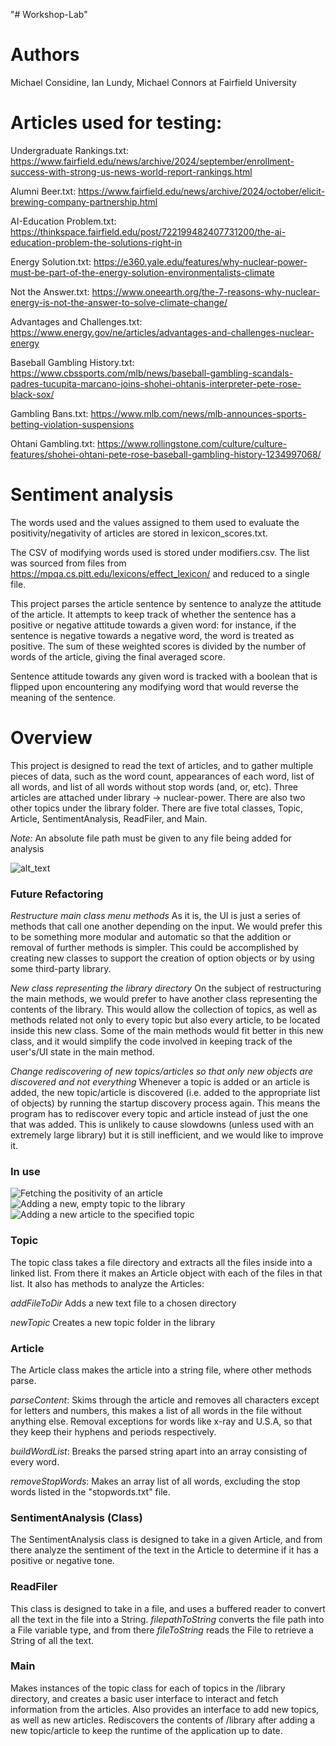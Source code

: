 "# Workshop-Lab" 

# **Authors**
Michael Considine, Ian Lundy, Michael Connors at Fairfield University

# **Articles used for testing:**

Undergraduate Rankings.txt: https://www.fairfield.edu/news/archive/2024/september/enrollment-success-with-strong-us-news-world-report-rankings.html

Alumni Beer.txt: https://www.fairfield.edu/news/archive/2024/october/elicit-brewing-company-partnership.html

AI-Education Problem.txt: https://thinkspace.fairfield.edu/post/722199482407731200/the-ai-education-problem-the-solutions-right-in

Energy Solution.txt: https://e360.yale.edu/features/why-nuclear-power-must-be-part-of-the-energy-solution-environmentalists-climate

Not the Answer.txt: https://www.oneearth.org/the-7-reasons-why-nuclear-energy-is-not-the-answer-to-solve-climate-change/

Advantages and Challenges.txt: https://www.energy.gov/ne/articles/advantages-and-challenges-nuclear-energy

Baseball Gambling History.txt: https://www.cbssports.com/mlb/news/baseball-gambling-scandals-padres-tucupita-marcano-joins-shohei-ohtanis-interpreter-pete-rose-black-sox/

Gambling Bans.txt: https://www.mlb.com/news/mlb-announces-sports-betting-violation-suspensions

Ohtani Gambling.txt: https://www.rollingstone.com/culture/culture-features/shohei-ohtani-pete-rose-baseball-gambling-history-1234997068/

# **Sentiment analysis**

The words used and the values assigned to them used to evaluate the positivity/negativity of articles are stored in lexicon_scores.txt.

The CSV of modifying words used is stored under modifiers.csv. The list was sourced from files from https://mpqa.cs.pitt.edu/lexicons/effect_lexicon/ and reduced to a single file.

This project parses the article sentence by sentence to analyze the attitude of the article. It attempts to keep track of whether the sentence has a positive or negative attitude towards a given word: for instance, if the sentence is negative towards a negative word, the word is treated as positive. The sum of these weighted scores is divided by the number of words of the article, giving the final averaged score.

Sentence attitude towards any given word is tracked with a boolean that is flipped upon encountering any modifying word that would reverse the meaning of the sentence.

# **Overview**

This project is designed to read the text of articles, and to gather multiple pieces of data, such as the word count, appearances of each word, list of all words, and list of all words without stop words (and, or, etc). Three articles are attached under library -> nuclear-power. There are also two other topics under the library folder. There are five total classes, Topic, Article, SentimentAnalysis, ReadFiler, and Main.

*Note:* An absolute file path must be given to any file being added for analysis

![alt_text](UML%20Diagram.png)

### Future Refactoring
*Restructure main class menu methods*
As it is, the UI is just a series of methods that call one another depending on the input. We would prefer this to be something more modular and automatic so that the addition or removal of further methods is simpler. This could be accomplished by creating new classes to support the creation of option objects or by using some third-party library.

*New class representing the library directory*
On the subject of restructuring the main methods, we would prefer to have another class representing the contents of the library. This would allow the collection of topics, as well as methods related not only to every topic but also every article, to be located inside this new class. Some of the main methods would fit better in this new class, and it would simplify the code involved in keeping track of the user's/UI state in the main method.

*Change rediscovering of new topics/articles so that only new objects are discovered and not everything*
Whenever a topic is added or an article is added, the new topic/article is discovered (i.e. added to the appropriate list of objects) by running the startup discovery process again. This means the program has to rediscover every topic and article instead of just the one that was added. This is unlikely to cause slowdowns (unless used with an extremely large library) but it is still inefficient, and we would like to improve it.

### In use

![Fetching the positivity of an article](positivity.png)
![Adding a new, empty topic to the library](topic.png)
![Adding a new article to the specified topic](article.png)


### Topic

The topic class takes a file directory and extracts all the files inside into a linked list. From there it makes an Article object with each of the files in that list. It also has methods to analyze the Articles:

*addFileToDir* Adds a new text file to a chosen directory

*newTopic* Creates a new topic folder in the library

### Article

The Article class makes the article into a string file, where other methods parse.

*parseContent*: Skims through the article and removes all characters except for letters and numbers, this makes a list of all words in the file without anything else. Removal exceptions for words like x-ray and U.S.A, so that they keep their hyphens and periods respectively.

*buildWordList*: Breaks the parsed string apart into an array consisting of every word.

*removeStopWords*: Makes an array list of all words, excluding the stop words listed in the "stopwords.txt" file.

### SentimentAnalysis (Class)
The SentimentAnalysis class is designed to take in a given Article, and from there analyze the sentiment of the text in the Article to determine if it has a positive or negative tone.

### ReadFiler
This class is designed to take in a file, and uses a buffered reader to convert all the text in the file into a String. *filepathToString* converts the file path into a File variable type, and from there *fileToString* reads the File to retrieve a String of all the text.

### Main
Makes instances of the topic class for each of topics in the /library directory, and creates a basic user interface to interact and fetch information from the articles. Also provides an interface to add new topics, as well as new articles. Rediscovers the contents of /library after adding a new topic/article to keep the runtime of the application up to date.